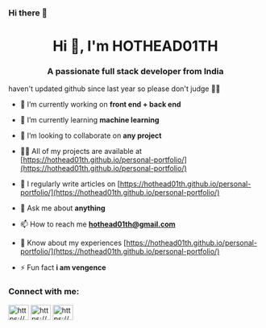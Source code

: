 ### Hi there 👋
<h1 align="center">Hi 👋, I'm HOTHEAD01TH</h1>
<h3 align="center">A passionate full stack developer from India</h3>

haven't updated github since last year so please don't judge 🥺😂

- 🔭 I’m currently working on **front end + back end**

- 🌱 I’m currently learning **machine learning**

- 👯 I’m looking to collaborate on **any project**

- 👨‍💻 All of my projects are available at [https://hothead01th.github.io/personal-portfolio/](https://hothead01th.github.io/personal-portfolio/)

- 📝 I regularly write articles on [https://hothead01th.github.io/personal-portfolio/](https://hothead01th.github.io/personal-portfolio/)

- 💬 Ask me about **anything**

- 📫 How to reach me **hothead01th@gmail.com**

- 📄 Know about my experiences [https://hothead01th.github.io/personal-portfolio/](https://hothead01th.github.io/personal-portfolio/)

- ⚡ Fun fact **i am vengence**

<h3 align="left">Connect with me:</h3>
<p align="left">
<a href="https://linkedin.com/in/https://hothead01th.github.io/personal-portfolio/" target="blank"><img align="center" src="https://raw.githubusercontent.com/rahuldkjain/github-profile-readme-generator/master/src/images/icons/Social/linked-in-alt.svg" alt="https://hothead01th.github.io/personal-portfolio/" height="30" width="40" /></a>
<a href="https://instagram.com/https://hothead01th.github.io/personal-portfolio/" target="blank"><img align="center" src="https://raw.githubusercontent.com/rahuldkjain/github-profile-readme-generator/master/src/images/icons/Social/instagram.svg" alt="https://hothead01th.github.io/personal-portfolio/" height="30" width="40" /></a>
<a href="https://www.youtube.com/c/https://hothead01th.github.io/personal-portfolio/" target="blank"><img align="center" src="https://raw.githubusercontent.com/rahuldkjain/github-profile-readme-generator/master/src/images/icons/Social/youtube.svg" alt="https://hothead01th.github.io/personal-portfolio/" height="30" width="40" /></a>
</p>
